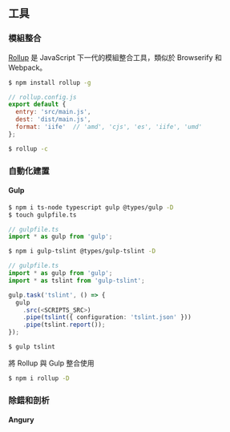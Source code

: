 ## 工具

### 模組整合

[Rollup](http://rollupjs.org/) 是 JavaScript 下一代的模組整合工具，類似於 Browserify 和 Webpack。

```bash
$ npm install rollup -g
```

```js
// rollup.config.js
export default {
  entry: 'src/main.js',
  dest: 'dist/main.js',
  format: 'iife'  // 'amd', 'cjs', 'es', 'iife', 'umd'
};
```

```bash
$ rollup -c
```

### 自動化建置

#### Gulp
```bash
$ npm i ts-node typescript gulp @types/gulp -D
$ touch gulpfile.ts
```

```ts
// gulpfile.ts
import * as gulp from 'gulp';
```

```bash
$ npm i gulp-tslint @types/gulp-tslint -D
```

```ts
// gulpfile.ts
import * as gulp from 'gulp';
import * as tslint from 'gulp-tslint';

gulp.task('tslint', () => {
  gulp
    .src(<SCRIPTS_SRC>)
    .pipe(tslint({ configuration: 'tslint.json' }))
    .pipe(tslint.report());
});
```

```bash
$ gulp tslint
```

將 Rollup 與 Gulp 整合使用

```bash
$ npm i rollup -D
```


### 除錯和剖析

#### Angury
